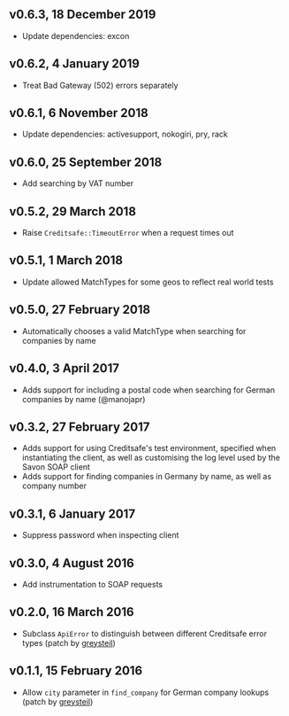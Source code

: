 ## v0.6.3, 18 December 2019

- Update dependencies: excon

## v0.6.2, 4 January 2019

- Treat Bad Gateway (502) errors separately

## v0.6.1, 6 November 2018

- Update dependencies: activesupport, nokogiri, pry, rack

## v0.6.0, 25 September 2018

- Add searching by VAT number

## v0.5.2, 29 March 2018

- Raise `Creditsafe::TimeoutError` when a request times out

## v0.5.1, 1 March 2018

- Update allowed MatchTypes for some geos to reflect real world tests

## v0.5.0, 27 February 2018

- Automatically chooses a valid MatchType when searching for companies by name

## v0.4.0, 3 April 2017

- Adds support for including a postal code when searching for German companies by name
(@manojapr)

## v0.3.2, 27 February 2017

- Adds support for using Creditsafe's test environment, specified when instantiating the
client, as well as customising the log level used by the Savon SOAP client
- Adds support for finding companies in Germany by name, as well as company number

## v0.3.1, 6 January 2017

- Suppress password when inspecting client

## v0.3.0, 4 August 2016

- Add instrumentation to SOAP requests

## v0.2.0, 16 March 2016

- Subclass `ApiError` to distinguish between different Creditsafe error types
  (patch by [greysteil](https://github.com/greysteil))


## v0.1.1, 15 February 2016

- Allow `city` parameter in `find_company` for German company lookups
  (patch by [greysteil](https://github.com/greysteil))
